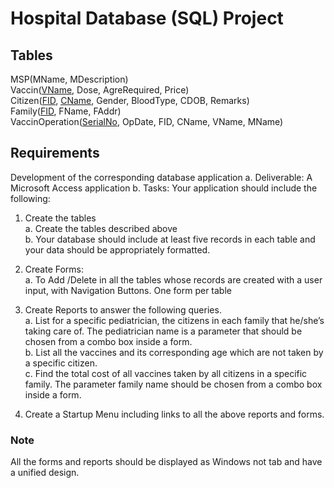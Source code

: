 # Hospital Database (SQL) Project

## Tables
MSP(MName, MDescription)  
Vaccin(<ins>VName</ins>, Dose, AgreRequired, Price)  
Citizen(<ins>FID</ins>, <ins>CName</ins>, Gender, BloodType, CDOB, Remarks)  
Family(<ins>FID</ins>, FName, FAddr)  
VaccinOperation(<ins>SerialNo</ins>, OpDate, FID, CName, VName, MName)  

## Requirements
Development of the corresponding database application
a. Deliverable: A Microsoft Access application
b. Tasks: Your application should include the following:
1. Create the tables  
a. Create the tables described above  
b. Your database should include at least five records in each table and
your data should be appropriately formatted.  

2. Create Forms:  
a. To Add /Delete in all the tables whose records are created with a
user input, with Navigation Buttons. One form per table  

3. Create Reports to answer the following queries.  
a. List for a specific pediatrician, the citizens in each family that
he/she’s taking care of. The pediatrician name is a parameter that
should be chosen from a combo box inside a form.  
b. List all the vaccines and its corresponding age which are not taken
by a specific citizen.  
c. Find the total cost of all vaccines taken by all citizens in a specific
family. The parameter family name should be chosen from a combo
box inside a form.  

4. Create a Startup Menu including links to all the above reports and forms.  

### Note
All the forms and reports should be displayed as Windows not tab and have a
unified design.  

